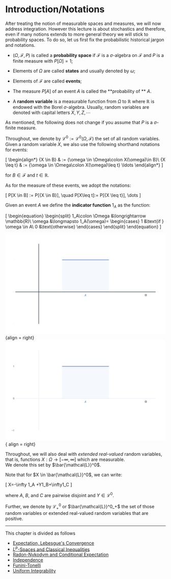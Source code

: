 # Introduction/Notations

After treating the notion of measurable spaces and measures, we will now address integration.
However this lecture is about stochastics and therefore, even if many notions extends to more general theory we will stick to probability spaces.
To do so, let us first fix the probabilistic historical jargon and notations.


* $(\Omega, \mathcal{F}, P)$ is called a **probability space** if $\mathcal{F}$ is a $\sigma$-algebra on $\mathcal{F}$ and $P$ is a finite measure with $P[\Omega] = 1$;

* Elements of $\Omega$ are called **states** and usually denoted by $\omega$;
* Elements of $\mathcal{F}$ are called **events**;
* The measure $P[A]$ of an event $A$ is called the **probability of ** $A$.
* A **random variable** is a measurable function from $\Omega$ to $\mathbb{R}$ where $\mathbb{R}$ is endowed with the Borel $\sigma$-algebra.
     Usually, random variables are denoted with capital letters $X, Y, Z, \cdots$

As mentioned, the following does not change if you assume that $P$ is a $\sigma$-finite measure.  


Throughout, we denote by $\mathcal{L}^0:=\mathcal{L}^0(\Omega,\mathcal{F})$ the set of all random variables.
Given a random variable $X$, we also use the following shorthand notations for events:

\[
\begin{align*}
  \{X \in B\}   & := \{\omega \in \Omega\colon X(\omega)\in B\}\\
  \{X \leq t\} & := \{\omega \in \Omega\colon X(\omega)\leq t\}
  \ldots
\end{align*}
\]

for $B \in \mathcal{F}$ and $t\in \mathbb{R}$.  

As for the measure of these events, we adopt the notations:

\[
P[X \in B] := P[\{X \in B\}], \quad P[X\leq t]:= P[\{X \leq t\}], \dots
\]

Given an event $A$ we define the **indicator function** $1_A$ as the function:

\[
\begin{equation}
  \begin{split}
     1_A\colon \Omega &\longrightarrow \mathbb{R}\\
    \omega &\longmapsto 1_A(\omega)=
    \begin{cases}
        1 &\text{if } \omega \in A\\
        0 &\text{otherwise}
    \end{cases}
  \end{split}
\end{equation}
\]

![Indicator Function](./../../images/indicator_dark.svg#only-dark){align = right}
![Indicator Function](./../../images/indicator_white.svg#only-light){ align = right}



Throughout, we will also deal with *extended real-valued* random variables, that is, functions $X:\Omega \to [-\infty,\infty]$ which are measurable.  
We denote this set by $\bar{\mathcal{L}}^0$.  

Note that for $X \in \bar{\mathcal{L}}^0$, we can write:

\[
X=-\infty 1_A +Y1_B+\infty1_C
\]

where $A$, $B$, and $C$ are pairwise disjoint and $Y\in \mathcal{L}^0$.

Further, we denote by $\mathcal{L}^0_+$ or $\bar{\mathcal{L}}^0_+$ the set of those random variables or extended real-valued random variables that are positive.  

-------

This chapter is divided as follows

* [Expectation, Lebesgue's Convergence](031-expectation.md)
* [$L^p$-Spaces and Classical Inequalities](032-lp-spaces-inequalities.md)
* [Radon-Nykodym and Conditional Expectation](033-radon-nikodym-cond-exp.md)
* [Independence](034-independence.md)
* [Funini-Tonelli](035-fubini-tonelli.md)
* [Uniform Integrability](036-uniform-integrability.md)

